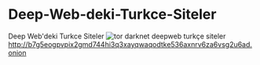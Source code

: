 # Deep-Web-deki-Turkce-Siteler
Deep Web'deki Turkce Siteler
![tor darknet deepweb turkçe siteler](https://www.torproject.org/static/images/tor-project-logo-onions.png)
http://b7g5eogpvpix2gmd744hi3q3xayqwaqodtke536axnrv6za6vsg2u6ad.onion
